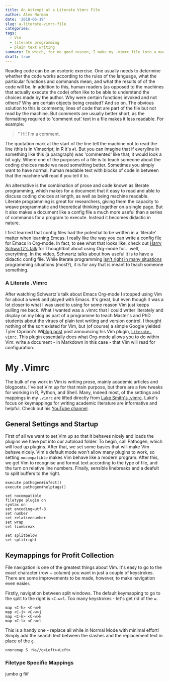 ```yaml
---
title: An Attempt at a Literate Vimrc File
author: Alex Norman
date: '2018-06-19'
slug: a-literate-vimrc-file
categories:
tags:
  - Vim
  - literate programming
  - plain text writing
summary: In which, for no good reason, I make my .vimrc file into a markdown-based blogpost that Vim reads upon startup.
draft: true
---
```


Reading code can be an esoteric exercise. One usually needs to determine whether the code works according to the rules of the language, what the particular functions and commands mean, and what the results of of the code will be. In addition to this, human readers (as opposed to the machines that actually execute the code) often like to be able to understand the choices made by the author. Why were certain functions invoked and not others? Why are certain objects being created? And so on. The obvious solution to this is comments; lines of code that are part of the file but not read by the machine. But comments are usually better short, as the formatting required to 'comment out' text in a file makes it less readable. For example:

> " Hi! I'm a comment.

The quotation mark at the start of the line tell the machine not to read the line (this is in Vimscript; in R it's `#`). But you can imagine that if everyline in something like this (a paragraph) was 'commented' like that, it would look a bit ugly. Where one of the purposes of a file is to teach someone about the coding choices made we need something better. Sometimes you simply want to have normal, human readable text with blocks of code in between that the machine will read if you tell it to.

An alternative is the combination of prose and code known as literate programming, which makes for a document that it easy to read and able to discuss coding choices at length, as well as being machine readable. Literate programming is great for researchers, giving them the capacity to weave programmatic and theoretical thinking together on a single page. But it also makes a document like a config file a much more useful than a series of commands for a program to execute. Instead it becomes didactic in nature.

I first learned that config files had the potential to be written in a 'literate' matter when learning Emcas. I really like the way you can write a config file for Emacs in Org-mode. In fact, to see what that looks like, check out [Harry Schwartz's talk](https://www.youtube.com/watch?v=SzA2YODtgK4) for Thoughtbot about using Org-mode for... well, everything. In the video, Schwartz talks about how useful it is to have a didactic config file. While literate programming [isn't right in many situations](https://harryrschwartz.com/2016/05/19/when-is-literate-programming-appropriate.html) programming situations (most?), it is for any that is meant to teach someone something.

### A Literate .Vimrc

After watching Schwartz's talk about Emacs Org-mode I stopped using Vim for about a week and played with Emacs. It's great, but even though it was a lot closer to what I was used to using for some reason Vim just keeps pulling me back. What I wanted was a .vimrc that I could writer literately and display on my blog as part of a programme to teach Master's and PhD students about the virues of plain text writing and version control. I thought nothing of the sort existed for Vim, but (of course) a simple Google yielded Tyler Cipriani's Wi[blog post](https://tylercipriani.com/blog/2017/06/14/literate-vimrc/) post announcing his Vim plugin, [`Literate-vimrc`](https://github.com/thcipriani/literate-vimrc). This plugin essentially does what Org-mode allows you to do within Vim: write a document - in Markdown in this case - that Vim will read for configuration.

# My .Vimrc

The bulk of my work in Vim is writing prose, mainly academic articles and blogposts. I've set Vim up for that main purpose, but there are a few tweaks for working in R, Python, and Shell. Many, indeed most, of the settings and mappings in my `.vimrc` are lifted directly from [Luke Smith's .vimrc](https://github.com/LukeSmithxyz/voidrice/blob/master/.vimrc). Luke's focus on keymappings for writing academic literature are informative and helpful. Check out his [YouTube channel](https://www.youtube.com/channel/UC2eYFnH61tmytImy1mTYvhA).



## General Settings and Startup

First of all we want to set Vim up so that it behaves nicely and loads the plugins we have put into our autoload folder. To begin, call Pathogen, which will load up plugins. After that, we set some basics that will make Vim behave nicely. Vim's default mode won't allow many plugins to work, so setting `nocompatible` makes Vim behave like a modern program. After this, we get Vim to recognise and format text according to the type of file, and the turn on relative line numbers. Finally, sensible linebreaks and a deafult to split buffers to the right.

```vim
execute pathogen#infect()
execute pathogen#helptags()

set nocompatible
filetype plugin on
syntax on
set encoding=utf-8
set number
set relativenumber
set wrap
set linebreak

set splitbelow
set splitright
```

## Keymappings for Profit Collection

File navigation is one of the greatest things about Vim. It's easy to go to the exact character (row + column) you want in just a couple of keystrokes. There are some improvements to be made, however, to make navigation even easier.

Firstly, navigation between split windows. The default keymapping to go to the split to the right is `<C-w>l`. Too many keystrokes - let's get rid of the `w`.

```vim
map <C-h> <C-w>h
map <C-j> <C-w>j
map <C-k> <C-w>k
map <C-l> <C-w>l
```
This is a handy one - replace all while in Normal Mode with minimal effort! Simply add the search text between the slashes and the replacement text in place of the `g`.

```vim
nnoremap S :%s//g<Left><Left>
```

### Filetype Specific Mappings

jumbo g fiif
